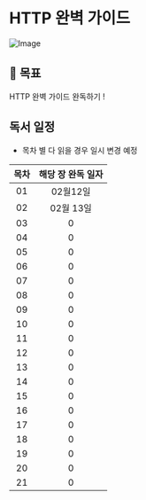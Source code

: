 # HTTP 완벽 가이드
![Image](https://github.com/user-attachments/assets/01931e8c-f31c-4307-8066-87722c74728b)

## 🎯 목표
HTTP 완벽 가이드 완독하기 !

## 독서 일정
* 목차 별 다 읽을 경우 일시 변경 예정

| 목차 | 해당 장 완독 일자 | 
| :--: | :--------:|
|  01  | 02월12일 |
|  02  | 02월 13일 |
|  03  | 0 |
|  04  | 0 |
|  05  | 0 |
|  06  | 0 |
|  07  | 0 |
|  08  | 0 |
|  09  | 0 |
|  10  | 0 |
|  11  | 0 |
|  12  | 0 |
|  13  | 0 |
|  14  | 0 |
|  15  | 0 |
|  16  | 0 |
|  17  | 0 |
|  18  | 0 |
|  19  | 0 |
|  20  | 0 |
|  21  | 0 |